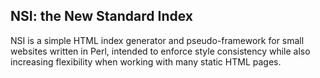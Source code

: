 NSI: the New Standard Index
---------------------------
NSI is a simple HTML index generator and pseudo-framework for small websites 
written in Perl, intended to enforce style consistency while also increasing 
flexibility when working with many static HTML pages.
